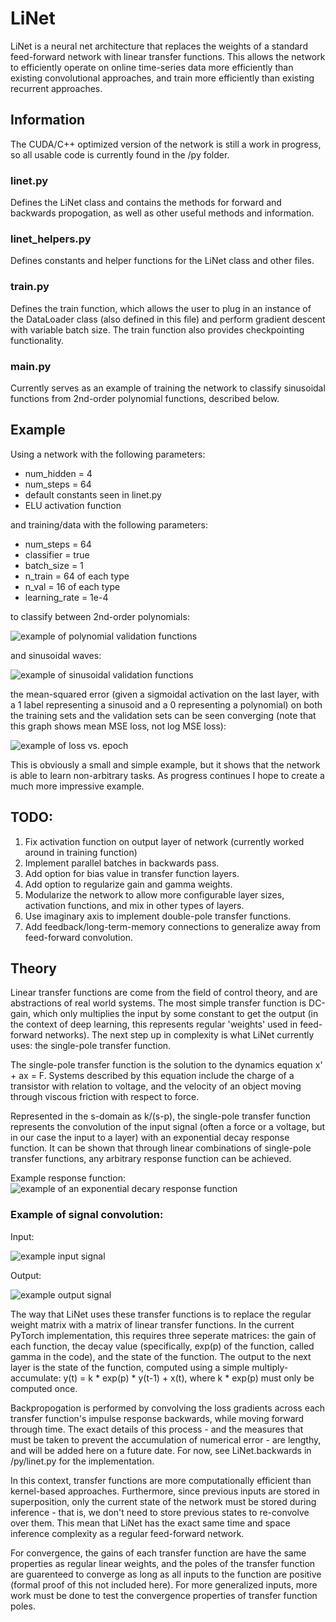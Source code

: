 # LiNet

LiNet is a neural net architecture that replaces the weights of a standard feed-forward network with linear transfer functions. This allows the network to efficiently operate on online time-series data more efficiently than existing convolutional approaches, and train more efficiently than existing recurrent approaches.

## Information

The CUDA/C++ optimized version of the network is still a work in progress, so all usable code is currently found in the /py folder.

### linet.py

Defines the LiNet class and contains the methods for forward and backwards propogation, as well as other useful methods and information.

### linet_helpers.py

Defines constants and helper functions for the LiNet class and other files.

### train.py

Defines the train function, which allows the user to plug in an instance of the DataLoader class (also defined in this file) and perform gradient descent with variable batch size. The train function also provides checkpointing functionality.

### main.py

Currently serves as an example of training the network to classify sinusoidal functions from 2nd-order polynomial functions, described below.

## Example

Using a network with the following parameters:
 - num_hidden = 4
 - num_steps = 64
 - default constants seen in linet.py
 - ELU activation function

and training/data with the following parameters:
 - num_steps = 64
 - classifier = true
 - batch_size = 1
 - n_train = 64 of each type
 - n_val = 16 of each type
 - learning_rate = 1e-4

to classify between 2nd-order polynomials:

![example of polynomial validation functions](./example_images/poly_val.png)

and sinusoidal waves:

![example of sinusoidal validation functions](./example_images/sin_val.png)

the mean-squared error (given a sigmoidal activation on the last layer, with a 1 label representing a sinusoid and a 0 representing a polynomial) on both the training sets and the validation sets can be seen converging (note that this graph shows mean MSE loss, not log MSE loss):

![example of loss vs. epoch](./example_images/training_loss.png)

This is obviously a small and simple example, but it shows that the network is able to learn non-arbitrary tasks. As progress continues I hope to create a much more impressive example. 
 

## TODO:
 1. Fix activation function on output layer of network (currently worked around in training function)
 2. Implement parallel batches in backwards pass.
 3. Add option for bias value in transfer function layers.
 4. Add option to regularize gain and gamma weights.
 5. Modularize the network to allow more configurable layer sizes, activation functions, and mix in other types of layers.
 6. Use imaginary axis to implement double-pole transfer functions.
 7. Add feedback/long-term-memory connections to generalize away from feed-forward convolution.


## Theory

Linear transfer functions are come from the field of control theory, and are abstractions of real world systems. The most simple transfer function is DC-gain, which only multiplies the input by some constant to get the output (in the context of deep learning, this represents regular 'weights' used in feed-forward networks). The next step up in complexity is what LiNet currently uses: the single-pole transfer function.

The single-pole transfer function is the solution to the dynamics equation x' + ax = F. Systems described by this equation include the charge of a transistor with relation to voltage, and the velocity of an object moving through viscous friction with respect to force.

Represented in the s-domain as k/(s-p), the single-pole transfer function represents the convolution of the input signal (often a force or a voltage, but in our case the input to a layer) with an exponential decay response function. It can be shown that through linear combinations of single-pole transfer functions, any arbitrary response function can be achieved. 

Example response function:
![example of an exponential decary response function](./example_images/impulse_response.jpg)

### Example of signal convolution:

Input:

![example input signal](./example_images/input_signal.png)

Output:

![example output signal](./example_images/output_signal.png)

The way that LiNet uses these transfer functions is to replace the regular weight matrix with a matrix of linear transfer functions. In the current PyTorch implementation, this requires three seperate matrices: the gain of each function, the decay value (specifically, exp(p) of the function, called gamma in the code), and the state of the function. The output to the next layer is the state of the function, computed using a simple multiply-accumulate: y(t) = k * exp(p) * y(t-1) + x(t), where k * exp(p) must only be computed once.

Backpropogation is performed by convolving the loss gradients across each transfer function's impulse response backwards, while moving forward through time. The exact details of this process - and the measures that must be taken to prevent the accumulation of numerical error - are lengthy, and will be added here on a future date. For now, see LiNet.backwards in /py/linet.py for the implementation.

In this context, transfer functions are more computationally efficient than kernel-based approaches. Furthermore, since previous inputs are stored in superposition, only the current state of the network must be stored during inference - that is, we don't need to store previous states to re-convolve over them. This mean that LiNet has the exact same time and space inference complexity as a regular feed-forward network.

For convergence, the gains of each transfer function are have the same properties as regular linear weights, and the poles of the transfer function are guarenteed to converge as long as all inputs to the function are positive (formal proof of this not included here). For more generalized inputs, more work must be done to test the convergence properties of transfer function poles.

